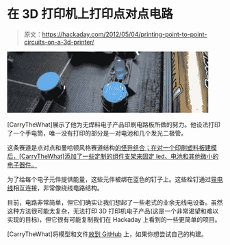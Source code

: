 # 在 3D 打印机上打印点对点电路

> 原文：<https://hackaday.com/2012/05/04/printing-point-to-point-circuits-on-a-3d-printer/>

![](img/19eb8536a339dd948fc375f3ac750ed0.png "circuit")

[CarryTheWhat]展示了他为无焊料电子产品印刷电路板所做的努力。他设法打印了一个手电筒，唯一没有打印的部分是一对电池和几个发光二极管。

这条赛道是点对点和曼哈顿风格赛道结构[的怪异组合；在对一个印刷塑料板建模后，[CarryTheWhat]添加了一些定制的组件支架来固定 led、电池和其他微小的电子器件。](http://en.wikipedia.org/wiki/Point-to-point_construction)

为了给每个电子元件提供能量，这些元件被绑在蓝色的钉子上。这些栓钉通过[导电线](http://members.shaw.ca/ubik/thread/order.html)相互连接，非常像绕线电路结构。

目前，电路非常简单，但它们确实让我们想起了一些老式的业余无线电设备。虽然这种方法很可能太复杂，无法打印 3D 打印机电子产品(这是一个非常渴望和难以实现的目标)，但它很有可能复制我们在 Hackaday 上看到的一些更简单的项目。

[CarryTheWhat]将模型和文件[放到 GitHub](https://github.com/CarryTheWhat/3D-PCB) 上，如果你想尝试自己的构建。